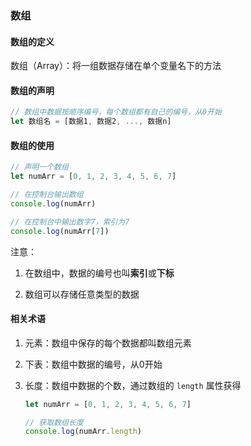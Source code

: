 ### 数组

#### 数组的定义

数组（Array）：将一组数据存储在单个变量名下的方法

#### 数组的声明

```js
// 数组中数据按顺序编号，每个数组都有自己的编号，从0开始
let 数组名 = [数据1, 数据2, ..., 数据n]
```

#### 数组的使用

```js
// 声明一个数组
let numArr = [0, 1, 2, 3, 4, 5, 6, 7]

// 在控制台输出数组
console.log(numArr)

// 在控制台中输出数字7，索引为7
console.log(numArr[7])
```

注意：

1. 在数组中，数据的编号也叫**索引**或**下标**

2. 数组可以存储任意类型的数据

#### 相关术语

1. 元素：数组中保存的每个数据都叫数组元素

2. 下表：数组中数据的编号，从0开始

3. 长度：数组中数据的个数，通过数组的 `length` 属性获得

   ```js
   let numArr = [0, 1, 2, 3, 4, 5, 6, 7]
   
   // 获取数组长度
   console.log(numArr.length)
   ```
